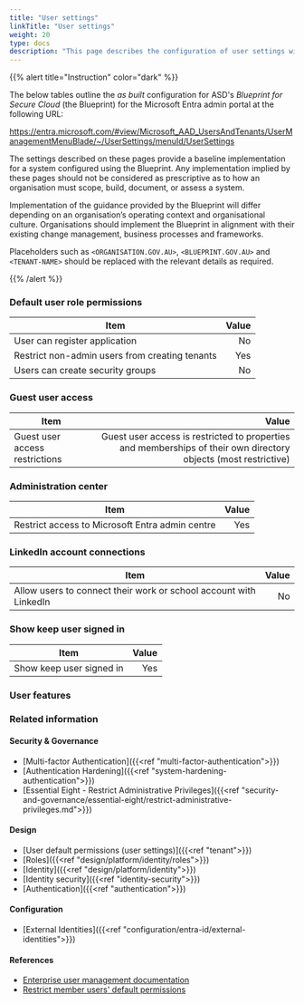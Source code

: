 ```yaml
---
title: "User settings"
linkTitle: "User settings"
weight: 20
type: docs
description: "This page describes the configuration of user settings within Microsoft Entra ID associated with systems built according to the guidance provided by ASD's Blueprint for Secure Cloud."
---
```


{{% alert title="Instruction" color="dark" %}}

The below tables outline the *as built* configuration for ASD's *Blueprint for Secure Cloud* (the Blueprint) for the Microsoft Entra admin portal at the following URL:

<https://entra.microsoft.com/#view/Microsoft_AAD_UsersAndTenants/UserManagementMenuBlade/~/UserSettings/menuId/UserSettings>

The settings described on these pages provide a baseline implementation for a system configured using the Blueprint. Any implementation implied by these pages should not be considered as prescriptive as to how an organisation must scope, build, document, or assess a system.

Implementation of the guidance provided by the Blueprint will differ depending on an organisation’s operating context and organisational culture. Organisations should implement the Blueprint in alignment with their existing change management, business processes and frameworks.

Placeholders such as `<ORGANISATION.GOV.AU>`, `<BLUEPRINT.GOV.AU>` and `<TENANT-NAME>` should be replaced with the relevant details as required.

{{% /alert %}}

### Default user role permissions

| Item                                           | Value |
| ---------------------------------------------- | ----: |
| User can register application                  |    No |
| Restrict non-admin users from creating tenants |   Yes |
| Users can create security groups               |    No |

### Guest user access

| Item                           |                                                                                                           Value |
| ------------------------------ | --------------------------------------------------------------------------------------------------------------: |
| Guest user access restrictions | Guest user access is restricted to properties and memberships of their own directory objects (most restrictive) |

### Administration center

| Item                                            | Value |
| ----------------------------------------------- | ----: |
| Restrict access to Microsoft Entra admin centre |   Yes |

### LinkedIn account connections

| Item                                                              | Value |
| ----------------------------------------------------------------- | ----: |
| Allow users to connect their work or school account with LinkedIn |    No |

### Show keep user signed in

| Item                     | Value |
| ------------------------ | ----: |
| Show keep user signed in |   Yes |

### User features

### Related information

#### Security & Governance

* [Multi-factor Authentication]({{<ref "multi-factor-authentication">}})
* [Authentication Hardening]({{<ref "system-hardening-authentication">}})
* [Essential Eight - Restrict Administrative Privileges]({{<ref "security-and-governance/essential-eight/restrict-administrative-privileges.md">}})

#### Design

* [User default permissions (user settings)]({{<ref "tenant">}})
* [Roles]({{<ref "design/platform/identity/roles">}})
* [Identity]({{<ref "design/platform/identity">}})
* [Identity security]({{<ref "identity-security">}})
* [Authentication]({{<ref "authentication">}})

#### Configuration

* [External Identities]({{<ref "configuration/entra-id/external-identities">}})

#### References

* [Enterprise user management documentation](https://learn.microsoft.com/entra/identity/users/)
* [Restrict member users' default permissions](https://learn.microsoft.com/entra/fundamentals/users-default-permissions#restrict-member-users-default-permissions)
